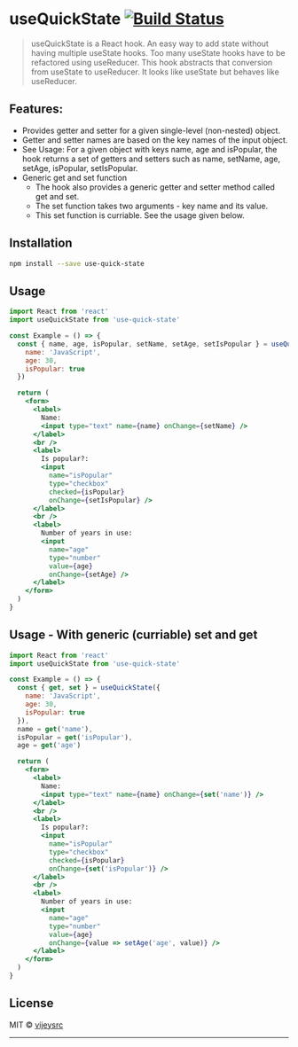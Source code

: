 # useQuickState [![Build Status](https://api.travis-ci.org/vijeysrc/use-quick-state.svg?branch=main)](https://travis-ci.org/vijeysrc/use-quick-state)

> useQuickState is a React hook. An easy way to add state without having multiple useState hooks. Too many useState hooks have to be refactored using useReducer. This hook abstracts that conversion from useState to useReducer. It looks like useState but behaves like useReducer.

## Features:
  - Provides getter and setter for a given single-level (non-nested) object.
  - Getter and setter names are based on the key names of the input object.
  - See Usage: For a given object with keys name, age and isPopular, the hook returns a set of getters and setters such as name, setName, age, setAge, isPopular, setIsPopular.
  - Generic get and set function
    - The hook also provides a generic getter and setter method called get and set.
    - The set function takes two arguments - key name and its value.
    - This set function is curriable. See the usage given below.

## Installation

```bash
npm install --save use-quick-state
```

## Usage

```jsx
import React from 'react'
import useQuickState from 'use-quick-state'

const Example = () => {
  const { name, age, isPopular, setName, setAge, setIsPopular } = useQuickState({
    name: 'JavaScript',
    age: 30,
    isPopular: true
  })

  return (
    <form>
      <label>
        Name:
        <input type="text" name={name} onChange={setName} />
      </label>
      <br />
      <label>
        Is popular?:
        <input
          name="isPopular"
          type="checkbox"
          checked={isPopular}
          onChange={setIsPopular} />
      </label>
      <br />
      <label>
        Number of years in use:
        <input
          name="age"
          type="number"
          value={age}
          onChange={setAge} />
      </label>
    </form>
  )
}
```

## Usage - With generic (curriable) set and get

```jsx
import React from 'react'
import useQuickState from 'use-quick-state'

const Example = () => {
  const { get, set } = useQuickState({
    name: 'JavaScript',
    age: 30,
    isPopular: true
  }),
  name = get('name'),
  isPopular = get('isPopular'),
  age = get('age')

  return (
    <form>
      <label>
        Name:
        <input type="text" name={name} onChange={set('name')} />
      </label>
      <br />
      <label>
        Is popular?:
        <input
          name="isPopular"
          type="checkbox"
          checked={isPopular}
          onChange={set('isPopular')} />
      </label>
      <br />
      <label>
        Number of years in use:
        <input
          name="age"
          type="number"
          value={age}
          onChange={value => setAge('age', value)} />
      </label>
    </form>
  )
}
```

## License

MIT © [vijeysrc](https://github.com/vijeysrc)

---
